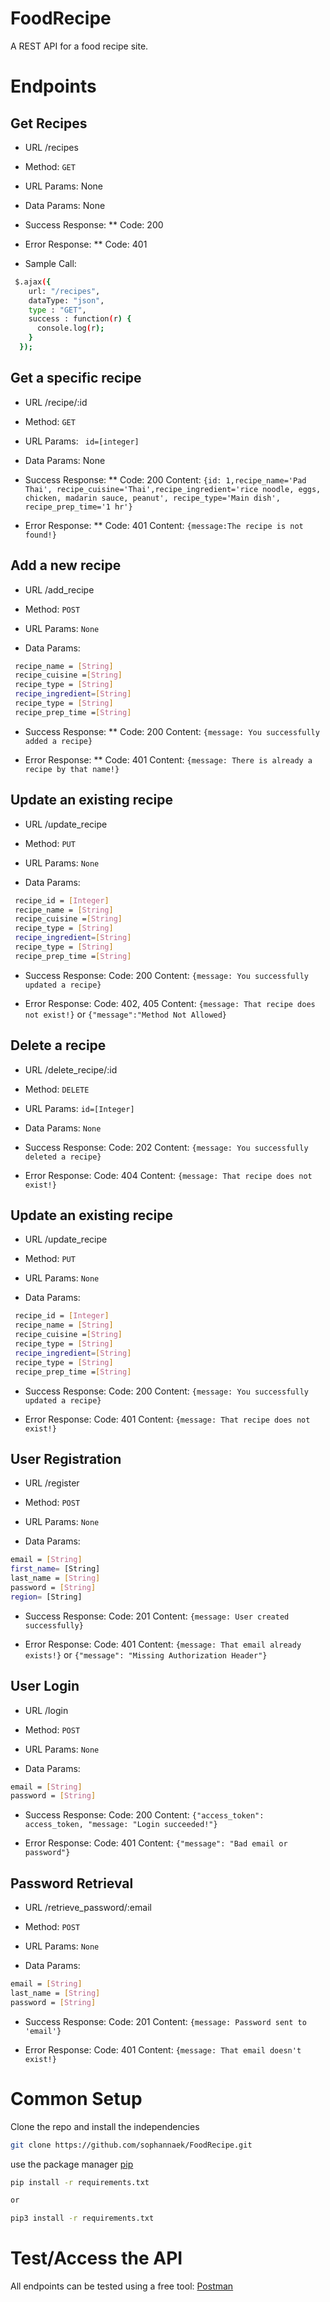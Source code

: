 # FoodRecipe
A REST API for a food recipe site. 

# Endpoints

## Get Recipes
* URL 
/recipes

* Method: 
`GET
`
* URL Params:
None

* Data Params: 
None

* Success Response: 
** Code: 200

* Error Response: 
** Code: 401

* Sample Call:
```bash
 $.ajax({
    url: "/recipes",
    dataType: "json",
    type : "GET",
    success : function(r) {
      console.log(r);
    }
  });

```


## Get a specific recipe
* URL 
/recipe/:id

* Method: 
`GET
`
* URL Params:
` id=[integer]`

* Data Params: 
None

* Success Response: 
** Code: 200
    Content: `{id: 1,recipe_name='Pad Thai', recipe_cuisine='Thai',recipe_ingredient='rice noodle, eggs, chicken, madarin sauce, peanut', recipe_type='Main dish', recipe_prep_time='1 hr'}`

* Error Response: 
** Code: 401
    Content: `{message:The recipe is not found!}`

## Add a new recipe
* URL 
/add_recipe

* Method: 
`POST
`
* URL Params:
`None`


* Data Params: 
```bash
 recipe_name = [String]
 recipe_cuisine =[String]
 recipe_type = [String]
 recipe_ingredient=[String]
 recipe_type = [String]
 recipe_prep_time =[String]
```

* Success Response: 
** Code: 200
    Content: `{message: You successfully added a recipe}`

* Error Response: 
** Code: 401
    Content: `{message: There is already a recipe by that name!}`


## Update an existing recipe
* URL 
/update_recipe

* Method: 
`PUT`
* URL Params:
`None`


* Data Params: 
```bash
 recipe_id = [Integer]
 recipe_name = [String]
 recipe_cuisine =[String]
 recipe_type = [String]
 recipe_ingredient=[String]
 recipe_type = [String]
 recipe_prep_time =[String]
 ```

* Success Response: 
Code: 200
Content: `{message: You successfully updated a recipe}`

* Error Response: 
Code: 402, 405
Content: `{message: That recipe does not exist!}` or `{"message":"Method Not Allowed}`



## Delete a recipe
* URL 
/delete_recipe/:id

* Method: 
`DELETE`
* URL Params:
`id=[Integer]`


* Data Params: 
`None`

* Success Response: 
Code: 202
Content: `{message: You successfully deleted a recipe}`

* Error Response: 
Code: 404
    Content: `{message: That recipe does not exist!}`


## Update an existing recipe
* URL 
/update_recipe

* Method: 
`PUT`
* URL Params:
`None`


* Data Params: 
```bash
 recipe_id = [Integer]
 recipe_name = [String]
 recipe_cuisine =[String]
 recipe_type = [String]
 recipe_ingredient=[String]
 recipe_type = [String]
 recipe_prep_time =[String]
 ```

* Success Response: 
Code: 200
Content: `{message: You successfully updated a recipe}`

* Error Response: 
Code: 401
Content: `{message: That recipe does not exist!}`

## User Registration
* URL 
/register

* Method: 
`POST`

* URL Params:
`None`

* Data Params: 
```bash
email = [String]
first_name= [String]
last_name = [String]
password = [String]
region= [String]
```

* Success Response: 
Code: 201
Content: `{message: User created successfully}`

* Error Response: 
Code: 401
Content: `{message: That email already exists!}` or `{"message": "Missing Authorization Header"}`



## User Login
* URL 
/login

* Method: 
`POST`

* URL Params:
`None`

* Data Params: 
```bash
email = [String]
password = [String]
```

* Success Response: 
Code: 200
Content: `{"access_token": access_token, "message: "Login succeeded!"}`

* Error Response: 
Code: 401
Content: `{"message": "Bad email or password"}`

## Password Retrieval 
* URL 
/retrieve_password/:email

* Method: 
`POST`

* URL Params:
`None`

* Data Params: 
```bash
email = [String]
last_name = [String]
password = [String]
```

* Success Response: 
Code: 201
Content: `{message: Password sent to 'email'}`

* Error Response: 
Code: 401
Content: `{message: That email doesn't exist!}`



# Common Setup
Clone the repo and install the independencies 

```bash
git clone https://github.com/sophannaek/FoodRecipe.git

```

use the package manager [pip](https://packaging.python.org/tutorials/installing-packages/)

```bash
pip install -r requirements.txt 

or 

pip3 install -r requirements.txt
```

# Test/Access the API
All endpoints can be tested using a free tool: [Postman](https://www.postman.com)